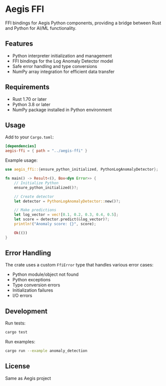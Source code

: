 # Aegis FFI

FFI bindings for Aegis Python components, providing a bridge between Rust and Python for AI/ML functionality.

## Features

- Python interpreter initialization and management
- FFI bindings for the Log Anomaly Detector model
- Safe error handling and type conversions
- NumPy array integration for efficient data transfer

## Requirements

- Rust 1.70 or later
- Python 3.8 or later
- NumPy package installed in Python environment

## Usage

Add to your `Cargo.toml`:

```toml
[dependencies]
aegis-ffi = { path = "../aegis-ffi" }
```

Example usage:

```rust
use aegis_ffi::{ensure_python_initialized, PythonLogAnomalyDetector};

fn main() -> Result<(), Box<dyn Error>> {
    // Initialize Python
    ensure_python_initialized()?;

    // Create detector
    let detector = PythonLogAnomalyDetector::new()?;

    // Make predictions
    let log_vector = vec![0.1, 0.2, 0.3, 0.4, 0.5];
    let score = detector.predict(&log_vector)?;
    println!("Anomaly score: {}", score);

    Ok(())
}
```

## Error Handling

The crate uses a custom `FfiError` type that handles various error cases:
- Python module/object not found
- Python exceptions
- Type conversion errors
- Initialization failures
- I/O errors

## Development

Run tests:
```bash
cargo test
```

Run examples:
```bash
cargo run --example anomaly_detection
```

## License

Same as Aegis project 